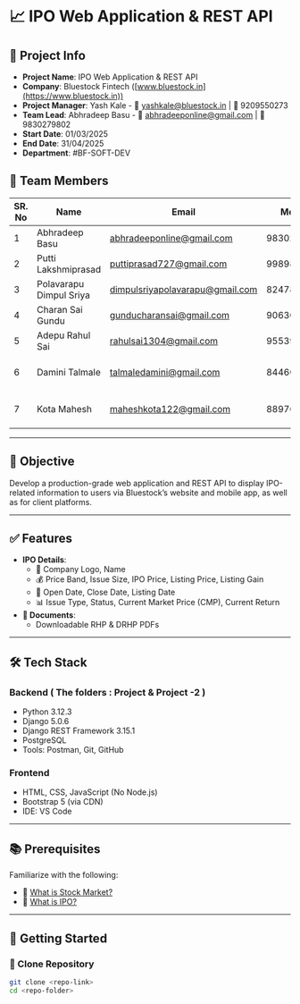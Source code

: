 # 📈 IPO Web Application & REST API

## 🏢 Project Info

- **Project Name**: IPO Web Application & REST API  
- **Company**: Bluestock Fintech ([www.bluestock.in](https://www.bluestock.in))  
- **Project Manager**: Yash Kale - 📧 yashkale@bluestock.in | 📱 9209550273  
- **Team Lead**: Abhradeep Basu - 📧 abhradeeponline@gmail.com | 📱 9830279802
- **Start Date**: 01/03/2025
- **End Date**: 31/04/2025
- **Department**: #BF-SOFT-DEV

## 👥 Team Members

| SR. No | Name                   | Email                                | Mobile       | Role                            |
|--------|------------------------|--------------------------------------|--------------|---------------------------------|
| 1      | Abhradeep Basu         | abhradeeponline@gmail.com            | 9830279802   | Team Lead                       |
| 2      | Putti Lakshmiprasad    | puttiprasad727@gmail.com             | 9989844089   | Co-Team Lead                    |
| 3      | Polavarapu Dimpul Sriya| dimpulsriyapolavarapu@gmail.com      | 8247871610   | Developer - Frontend            |
| 4      | Charan Sai Gundu       | gunducharansai@gmail.com             | 9063056149   | Developer - Frontend            |
| 5      | Adepu Rahul Sai        | rahulsai1304@gmail.com               | 9553920809   | Developer - Backend             |
| 6      | Damini Talmale         | talmaledamini@gmail.com              | 8446062384   | Developer - Database Management |
| 7      | Kota Mahesh            | maheshkota122@gmail.com              | 8897631471   | Developer - API Integration     |

---

## 🎯 Objective

Develop a production-grade web application and REST API to display IPO-related information to users via Bluestock’s website and mobile app, as well as for client platforms.

---

## ✅ Features

- **IPO Details**:
  - 🏢 Company Logo, Name
  - 💰 Price Band, Issue Size, IPO Price, Listing Price, Listing Gain
  - 📅 Open Date, Close Date, Listing Date
  - 📊 Issue Type, Status, Current Market Price (CMP), Current Return
- **📄 Documents**:
  - Downloadable RHP & DRHP PDFs

---

## 🛠️ Tech Stack

### Backend ( The folders : Project & Project -2 )
- Python 3.12.3
- Django 5.0.6  
- Django REST Framework 3.15.1  
- PostgreSQL  
- Tools: Postman, Git, GitHub  

### Frontend
- HTML, CSS, JavaScript (No Node.js)  
- Bootstrap 5 (via CDN)  
- IDE: VS Code  

---

## 📚 Prerequisites

Familiarize with the following:
- 📘 [What is Stock Market?](https://youtu.be/Zt6bVL39b9M?si=efZqf77wkWaOrnAQ)  
- 📘 [What is IPO?](https://youtu.be/gWrR5qPEmWE?si=QAf19b_i-uSMn3vV)

---

## 🚀 Getting Started

### 🔁 Clone Repository

```bash
git clone <repo-link>
cd <repo-folder>
